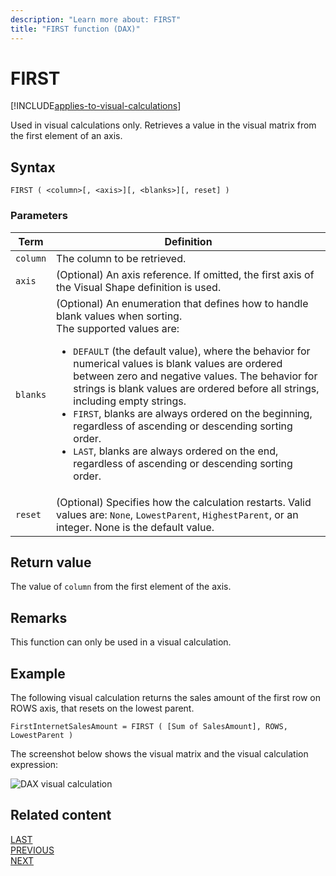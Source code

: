 ```yaml
---
description: "Learn more about: FIRST"
title: "FIRST function (DAX)"
---
```


# FIRST

[!INCLUDE[applies-to-visual-calculations](includes/applies-to-visual-calculations.md)]

Used in visual calculations only. Retrieves a value in the visual matrix from the first element of an axis.
  
## Syntax  
  
```dax
FIRST ( <column>[, <axis>][, <blanks>][, reset] )
```
  
### Parameters  
  
|Term|Definition|  
|--------|--------------|  
|`column`|The column to be retrieved.|
|`axis`|(Optional) An axis reference. If omitted, the first axis of the Visual Shape definition is used.|
|`blanks`|(Optional) An enumeration that defines how to handle blank values when sorting. </br>The supported values are:<ul><li>`DEFAULT` (the default value), where the behavior for numerical values is blank values are ordered between zero and negative values. The behavior for strings is blank values are ordered before all strings, including empty strings.</li><li>`FIRST`, blanks are always ordered on the beginning, regardless of ascending or descending sorting order.</li><li>`LAST`, blanks are always ordered on the end, regardless of ascending or descending sorting order. </li></ul>|
|`reset`|(Optional) Specifies how the calculation restarts. Valid values are: `None`, `LowestParent`, `HighestParent`, or an integer. None is the default value.|


## Return value

The value of `column` from the first element of the axis.
  
## Remarks

This function can only be used in a visual calculation.

## Example

The following visual calculation returns the sales amount of the first row on ROWS axis, that resets on the lowest parent. 
  
```dax
FirstInternetSalesAmount = FIRST ( [Sum of SalesAmount], ROWS, LowestParent )
```

The screenshot below shows the visual matrix and the visual calculation expression:

![DAX visual calculation](media/dax-queries/dax-visualcalc-first.png)

## Related content

[LAST](last-function-dax.md)  
[PREVIOUS](previous-function-dax.md)  
[NEXT](next-function-dax.md)
